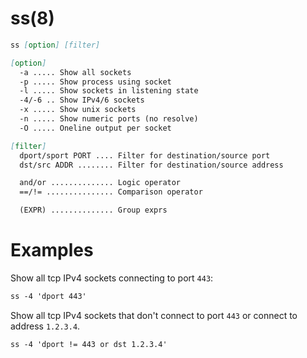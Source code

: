 # ss(8)

```markdown
ss [option] [filter]
```

```markdown
[option]
  -a ..... Show all sockets
  -p ..... Show process using socket
  -l ..... Show sockets in listening state
  -4/-6 .. Show IPv4/6 sockets
  -x ..... Show unix sockets
  -n ..... Show numeric ports (no resolve)
  -O ..... Oneline output per socket
```

```markdown
[filter]
  dport/sport PORT .... Filter for destination/source port
  dst/src ADDR ........ Filter for destination/source address

  and/or .............. Logic operator
  ==/!= ............... Comparison operator

  (EXPR) .............. Group exprs
```

# Examples

Show all tcp IPv4 sockets connecting to port `443`:
```markdown
ss -4 'dport 443'
```

Show all tcp IPv4 sockets that don't connect to port `443` or connect to address `1.2.3.4`.
```markdown
ss -4 'dport != 443 or dst 1.2.3.4'
```

